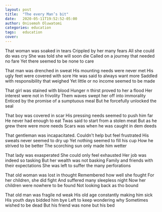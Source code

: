 ```yaml
---
layout: post
title:  "The every Man’s bit"
date:   2020-05-11T19:52:52-05:00
author: Onisemoh Oluwatomi
categories: education
tags:	education
cover:  
---
```


That woman was soaked in tears
Crippled by her many fears
All she could do was cry
She was told she will soon die
Called on a journey that needed no fare
Yet there seemed to be none to care

That man was drenched in sweat
His mounting needs were never met
His ugly feet were covered with sore
He was said to always want more
Saddled with responsibility that weighed
Yet little or no income seemed to be made

That girl was stained with blood 
Hunger n thirst proved to her a flood
Her interest were not in frivolity 
Them waves swept her off into immorality
Enticed by the promise of a sumptuous meal
But he forcefully unlocked the seal

That boy was covered in scar
His pressing needs seemed to push him far
He never had enough to eat
Twas said to start from a stolen meat
But as he grew there were more needs 
Scars was when he was caught in dem deeds

That gentleman was incapacitated. 
Couldn't help but feel frustrated 
His sweats never seemed to dry up
Yet nothing seemed to fill his cup
How he strived to be better
The scorching sun only made him wetter

That lady was exasperated
She could only feel exhausted 
Her job was indeed so tasking
But her wealth was not basking
Family and friends with their expectations 
She was left to suffer the many perforations 

That old woman was lost in thought 
Remembered how well she fought
For her children, she did fight 
And suffered many sleepless night
Now her children were nowhere to be found 
Not looking back as tho bound

That old man was fragile nd weak 
His old age constantly making him sick
His youth days bidded him bye
Left to keep wondering why
Sometimes wished to be dead
But his friend was none but his bed
